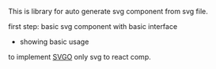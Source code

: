 This is library for auto generate svg component from svg file.

first step: basic svg component with basic interface
- showing basic usage


to implement [SVGO](https://github.com/svg/svgo) only svg to react comp.